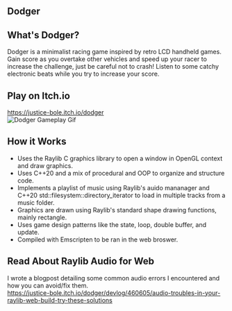 ## Dodger

## What's Dodger?
Dodger is a minimalist racing game inspired by retro LCD handheld games. Gain score as you overtake other vehicles and speed up your racer to increase the challenge, just be careful not to crash! Listen to some catchy electronic beats while you try to increase your score.

## Play on Itch.io
https://justice-bole.itch.io/dodger
<br>
![Dodger Gameplay Gif](https://img.itch.zone/aW1hZ2UvMTgyMzE5My8xMDcxNTM2OS5naWY=/original/qDORKP.gif)

## How it Works
- Uses the Raylib C graphics library to open a window in OpenGL context and draw graphics.
- Uses C++20 and a mix of procedural and OOP to organize and structure code.
- Implements a playlist of music using Raylib's auido mananager and C++20 std::filesystem::directory_iterator to load in multiple tracks from a music folder.
- Graphics are drawn using Raylib's standard shape drawing functions, mainly rectangle.
- Uses game design patterns like the state, loop, double buffer, and update.
- Compiled with Emscripten to be ran in the web broswer.

## Read About Raylib Audio for Web
I wrote a blogpost detailing some common audio errors I encountered and how you can avoid/fix them.
<br>
https://justice-bole.itch.io/dodger/devlog/460605/audio-troubles-in-your-raylib-web-build-try-these-solutions
